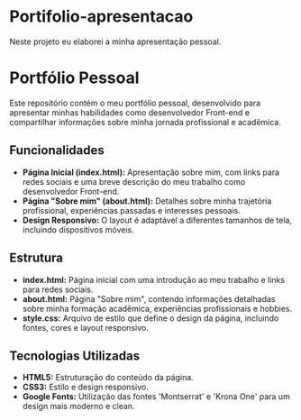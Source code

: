 # Portifolio-apresentacao
Neste projeto eu elaborei a minha apresentação pessoal.

# Portfólio Pessoal

Este repositório contém o meu portfólio pessoal, desenvolvido para apresentar minhas habilidades como desenvolvedor Front-end e compartilhar informações sobre minha jornada profissional e acadêmica.

## Funcionalidades

- **Página Inicial (index.html):** Apresentação sobre mim, com links para redes sociais e uma breve descrição do meu trabalho como desenvolvedor Front-end.
- **Página "Sobre mim" (about.html):** Detalhes sobre minha trajetória profissional, experiências passadas e interesses pessoais.
- **Design Responsivo:** O layout é adaptável a diferentes tamanhos de tela, incluindo dispositivos móveis.

## Estrutura

- **index.html:** Página inicial com uma introdução ao meu trabalho e links para redes sociais.
- **about.html:** Página "Sobre mim", contendo informações detalhadas sobre minha formação acadêmica, experiências profissionais e hobbies.
- **style.css:** Arquivo de estilo que define o design da página, incluindo fontes, cores e layout responsivo.

## Tecnologias Utilizadas

- **HTML5:** Estruturação do conteúdo da página.
- **CSS3:** Estilo e design responsivo.
- **Google Fonts:** Utilização das fontes 'Montserrat' e 'Krona One' para um design mais moderno e clean.
